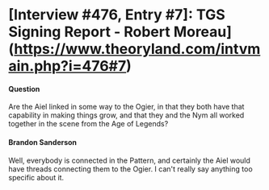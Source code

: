 # [Interview #476, Entry #7]: TGS Signing Report - Robert Moreau](https://www.theoryland.com/intvmain.php?i=476#7)

#### Question

Are the Aiel linked in some way to the Ogier, in that they both have that capability in making things grow, and that they and the Nym all worked together in the scene from the Age of Legends?

#### Brandon Sanderson

Well, everybody is connected in the Pattern, and certainly the Aiel would have threads connecting them to the Ogier. I can't really say anything too specific about it.

